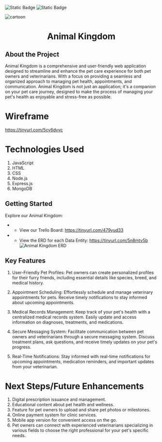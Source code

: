 ![Static Badge](https://img.shields.io/badge/contributors-_3-green?style=for-the-badge)
![Static Badge](https://img.shields.io/badge/pulse-_%E2%9C%94-green?style=for-the-badge)

![cartoon](https://github.com/smackeem/Animal_Kingdom_Project_2/assets/51036021/90e4230a-b65f-46cd-b82a-804ebdbaaeb7)

<div align="center">
	<h1 align="center">Animal Kingdom</h3>
</div>

## About the Project
Animal Kingdom is a comprehensive and user-friendly web application designed to streamline and enhance the pet care experience for both pet owners and veterinarians. With a focus on providing a seamless and organized approach to managing pet health, appointments, and communication. Animal Kingdom is not just an application; it's a companion on your pet care journey, designed to make the process of managing your pet's health as enjoyable and stress-free as possible.

# Wireframe

https://tinyurl.com/5cy6dvvc

# Technologies Used

1. JavaScript
2. HTML
3. CSS
4. Node.js
5. Express.js
6. MongoDB

## Getting Started

Explore our Animal Kingdom:

- - View our Trello Board: https://tinyurl.com/479yud33
- - View the ERD for each Data Entity: https://tinyurl.com/5n8mtv5b
![Animal Kingdom ERD](https://github.com/smackeem/Animal_Kingdom_Project_2/assets/43871798/2eac32cd-b6d5-4684-b1da-0970baa03164)


## Key Features

1. User-Friendly Pet Profiles:
   Pet owners can create personalized profiles for their furry friends, including essential details like species, breed, and medical history.

2. Appointment Scheduling:
   Effortlessly schedule and manage veterinary appointments for pets. Receive timely notifications to stay informed about upcoming appointments.

3. Medical Records Management:
   Keep track of your pet's health with a centralized medical records system. Easily update and access information on diagnoses, treatments, and medications.

4. Secure Messaging System:
   Facilitate communication between pet owners and veterinarians through a secure messaging system. Discuss treatment plans, ask questions, and receive timely updates on your pet's progress.

5. Real-Time Notifications:
   Stay informed with real-time notifications for upcoming appointments, medication reminders, and important updates from your veterinarian.

# Next Steps/Future Enhancements

1. Digital prescription issuance and management.
2. Educational content about pet health and wellness.
3. Feature for pet owners to upload and share pet photos or milestones.
4. Online payment system for clinic services.
5. Mobile app version for convenient access on the go.
6. Pet owners can connect with experienced veterinarians specializing in various fields to choose the right professional for your pet's specific needs.


